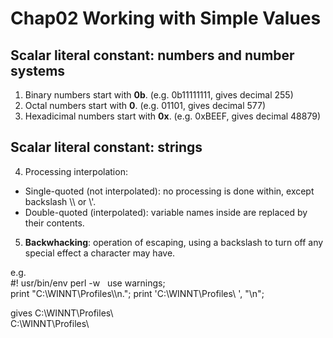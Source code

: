 # Chap02 Working with Simple Values

## Scalar literal constant: numbers and number systems
1. Binary numbers start with **0b**. (e.g. 0b11111111, gives decimal 255)  
2. Octal numbers start with **0**. (e.g. 01101, gives decimal 577)  
3. Hexadicimal numbers start with **0x**. (e.g. 0xBEEF, gives decimal 48879)  

## Scalar literal constant: strings
4. Processing interpolation:
- Single-quoted (not interpolated): no processing is done within, except backslash \\\ or \\'.  
- Double-quoted (interpolated): variable names inside are replaced by their contents.  
5. **Backwhacking**: operation of escaping, using a backslash to turn off any special effect a character may have.  
  
e.g.  
#! usr/bin/env perl -w  
use warnings;  
print "C:\\WINNT\\Profiles\\\n.";
print 'C:\WINNT\Profiles\ ', "\n";  
  
gives
C:\WINNT\Profiles\  
C:\WINNT\Profiles\  

